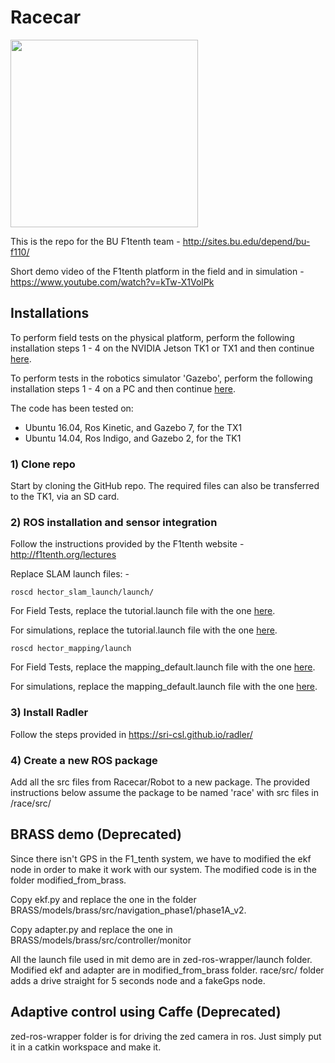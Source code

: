 # Racecar

<img src="http://sites.bu.edu/depend/files/2017/02/f1tenth-636x502.png" width="300">

This is the repo for the BU F1tenth team - http://sites.bu.edu/depend/bu-f110/

Short demo video of the F1tenth platform in the field and in simulation - https://www.youtube.com/watch?v=kTw-X1VolPk

## Installations

To perform field tests on the physical platform, perform the following installation steps 1 - 4 on the NVIDIA Jetson TK1 or TX1 and then continue [here](https://github.com/BU-DEPEND-Lab/Racecar/tree/master/F1tenth-Field).

To perform tests in the robotics simulator 'Gazebo', perform the following installation steps 1 - 4 on a PC and then continue [here](https://github.com/BU-DEPEND-Lab/Racecar/tree/master/F1tenth-Simulation).

The code has been tested on:
* Ubuntu 16.04, Ros Kinetic, and Gazebo 7, for the TX1
* Ubuntu 14.04, Ros Indigo, and Gazebo 2, for the TK1

### 1) Clone repo

Start by cloning the GitHub repo. The required files can also be transferred to the TK1, via an SD card.


### 2) ROS installation and sensor integration

Follow the instructions provided by the F1tenth website - http://f1tenth.org/lectures

Replace SLAM launch files: -

``` 
roscd hector_slam_launch/launch/
```

For Field Tests, replace the tutorial.launch file with the one [here](https://github.com/BU-DEPEND-Lab/Racecar/tree/master/F1tenth-Field/launch_files).

For simulations, replace the tutorial.launch file with the one [here](https://github.com/BU-DEPEND-Lab/Racecar/tree/master/F1tenth-Simulation/launch_files).

```
roscd hector_mapping/launch
```

For Field Tests, replace the mapping_default.launch file with the one [here](https://github.com/BU-DEPEND-Lab/Racecar/tree/master/F1tenth-Field/launch_files).

For simulations, replace the mapping_default.launch file with the one [here](https://github.com/BU-DEPEND-Lab/Racecar/tree/master/F1tenth-Simulation/launch_files).


### 3) Install Radler

Follow the steps provided in https://sri-csl.github.io/radler/

### 4) Create a new ROS package

Add all the src files from Racecar/Robot to a new package. The provided instructions below assume the package to be named 'race' with src files in /race/src/

## BRASS demo (Deprecated)
Since there isn't GPS in the F1_tenth system, we have to modified the ekf node in order to make it work with our system. The modified code is in the folder modified_from_brass.
 
Copy ekf.py and replace the one in the folder BRASS/models/brass/src/navigation_phase1/phase1A_v2. 

Copy adapter.py and replace the one in BRASS/models/brass/src/controller/monitor

All the launch file used in mit demo are in zed-ros-wrapper/launch folder. Modified ekf and adapter are in modified_from_brass folder. race/src/ folder adds a drive straight for 5 seconds node and a fakeGps node.

## Adaptive control using Caffe (Deprecated)
zed-ros-wrapper folder is for driving the zed camera in ros. Just simply put it in a catkin workspace and make it.
